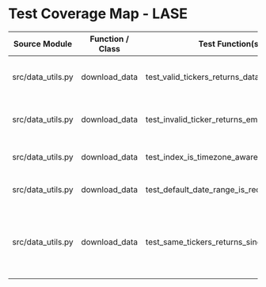 # Test Coverage Map - LASE

| Source Module | Function / Class | Test Function(s) | Coverage Notes |
|----------------|------------------|------------------|----------------|
| src/data_utils.py | download_data | test_valid_tickers_returns_dataframe | Verifies correct data structure |
| src/data_utils.py | download_data | test_invalid_ticker_returns_empty_dataframe | Checks robustness to bad inputs |
| src/data_utils.py | download_data | test_index_is_timezone_aware | Validates timezone consistency |
| src/data_utils.py | download_data | test_default_date_range_is_recent | Confirms sensible defaults |
| src/data_utils.py | download_data | test_same_tickers_returns_single_series_data | Ensures same-ticker inputs are handled safely and logically |
